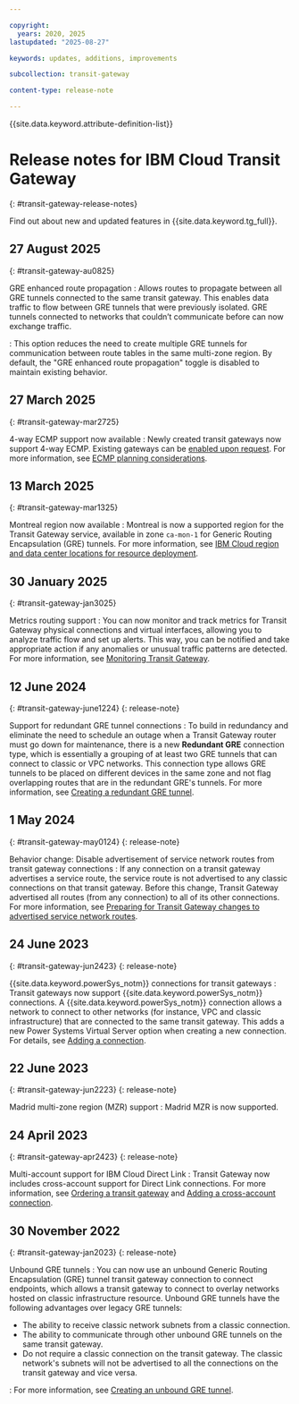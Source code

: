 ```yaml
---

copyright:
  years: 2020, 2025
lastupdated: "2025-08-27"

keywords: updates, additions, improvements

subcollection: transit-gateway

content-type: release-note

---
```


{{site.data.keyword.attribute-definition-list}}

# Release notes for IBM Cloud Transit Gateway
{: #transit-gateway-release-notes}

Find out about new and updated features in {{site.data.keyword.tg_full}}.

## 27 August 2025
{: #transit-gateway-au0825}

GRE enhanced route propagation
:    Allows routes to propagate between all GRE tunnels connected to the same transit gateway. This enables data traffic to flow between GRE tunnels that were previously isolated. GRE tunnels connected to networks that couldn’t communicate before can now exchange traffic.

:    This option reduces the need to create multiple GRE tunnels for communication between route tables in the same multi-zone region. By default, the "GRE enhanced route propagation" toggle is disabled to maintain existing behavior.

## 27 March 2025
{: #transit-gateway-mar2725}

4-way ECMP support now available
:    Newly created transit gateways now support 4-way ECMP. Existing gateways can be [enabled upon request](/docs/transit-gateway?topic=transit-gateway-faqs-for-transit-gateway&interface=ui#faq-ecmp). For more information, see [ECMP planning considerations](/docs/transit-gateway?topic=transit-gateway-helpful-tips#ecmp-considerations).

## 13 March 2025
{: #transit-gateway-mar1325}

Montreal region now available
:    Montreal is now a supported region for the Transit Gateway service, available in zone `ca-mon-1` for Generic Routing Encapsulation (GRE) tunnels. For more information, see [IBM Cloud region and data center locations for resource deployment](/docs/overview?topic=overview-locations).

## 30 January 2025
{: #transit-gateway-jan3025}

Metrics routing support
:    You can now monitor and track metrics for Transit Gateway physical connections and virtual interfaces, allowing you to analyze traffic flow and set up alerts. This way, you can be notified and take appropriate action if any anomalies or unusual traffic patterns are detected. For more information, see [Monitoring Transit Gateway](/docs/transit-gateway?topic=transit-gateway-monitoring).

## 12 June 2024
{: #transit-gateway-june1224}
{: release-note}

Support for redundant GRE tunnel connections
:   To build in redundancy and eliminate the need to schedule an outage when a Transit Gateway router must go down for maintenance, there is a new **Redundant GRE** connection type, which is essentially a grouping of at least two GRE tunnels that can connect to classic or VPC networks. This connection type allows GRE tunnels to be placed on different devices in the same zone and not flag overlapping routes that are in the redundant GRE's tunnels. For more information, see [Creating a redundant GRE tunnel](/docs/transit-gateway?topic=transit-gateway-redundant-gre-connection&interface=ui).

## 1 May 2024
{: #transit-gateway-may0124}
{: release-note}

Behavior change: Disable advertisement of service network routes from transit gateway connections
:   If any connection on a transit gateway advertises a service route, the service route is not advertised to any classic connections on that transit gateway. Before this change, Transit Gateway advertised all routes (from any connection) to all of its other connections. For more information, see [Preparing for Transit Gateway changes to advertised service network routes](/docs/transit-gateway?topic=transit-gateway-notification-dl-tgw).

## 24 June 2023
{: #transit-gateway-jun2423}
{: release-note}

{{site.data.keyword.powerSys_notm}} connections for transit gateways
:    Transit gateways now support {{site.data.keyword.powerSys_notm}} connections. A {{site.data.keyword.powerSys_notm}} connection allows a network to connect to other networks (for instance, VPC and classic infrastructure) that are connected to the same transit gateway. This adds a new Power Systems Virtual Server option when creating a new connection. For details, see [Adding a connection](/docs/transit-gateway?topic=transit-gateway-adding-connections&interface=ui).

## 22 June 2023
{: #transit-gateway-jun2223}
{: release-note}

Madrid multi-zone region (MZR) support
 :    Madrid MZR is now supported.

## 24 April 2023
{: #transit-gateway-apr2423}
{: release-note}

Multi-account support for IBM Cloud Direct Link
 :    Transit Gateway now includes cross-account support for Direct Link connections. For more information, see [Ordering a transit gateway](/docs/transit-gateway?topic=transit-gateway-ordering-transit-gateway) and [Adding a cross-account connection](/docs/transit-gateway?topic=transit-gateway-adding-cross-account-connections).

## 30 November 2022
{: #transit-gateway-jan2023}
{: release-note}

Unbound GRE tunnels
:    You can now use an unbound Generic Routing Encapsulation (GRE) tunnel transit gateway connection to connect endpoints, which allows a transit gateway to connect to overlay networks hosted on classic infrastructure resource. Unbound GRE tunnels have the following advantages over legacy GRE tunnels:
   * The ability to receive classic network subnets from a classic connection.
   * The ability to communicate through other unbound GRE tunnels on the same transit gateway.
   * Do not require a classic connection on the transit gateway. The classic network's subnets will not be advertised to all the connections on the transit gateway and vice versa.

:    For more information, see [Creating an unbound GRE tunnel](/docs/transit-gateway?topic=transit-gateway-unbound-gre-connection).
